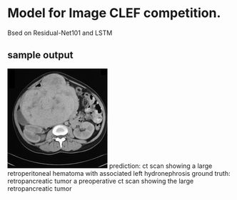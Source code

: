 # Model for Image CLEF competition.
Bsed on Residual-Net101 and LSTM
## sample output
![](/brain.jpg)
prediction: ct scan showing a large retroperitoneal hematoma with associated left hydronephrosis
ground truth: retropancreatic tumor a preoperative ct scan showing the large retropancreatic tumor
